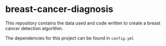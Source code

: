 # breast-cancer-diagnosis
This repository contains the data used and code written to create a breast cancer detection algorithm.

The dependencies for this project can be found in `config.yml`
